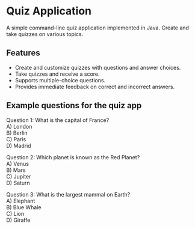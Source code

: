 # Quiz Application

A simple command-line quiz application implemented in Java. Create and take quizzes on various topics.

## Features

- Create and customize quizzes with questions and answer choices.
- Take quizzes and receive a score.
- Supports multiple-choice questions.
- Provides immediate feedback on correct and incorrect answers.


## Example questions for the quiz app
Question 1: What is the capital of France?\
A) London\
B) Berlin\
C) Paris\
D) Madrid

Question 2: Which planet is known as the Red Planet?\
A) Venus\
B) Mars\
C) Jupiter\
D) Saturn

Question 3: What is the largest mammal on Earth?\
A) Elephant\
B) Blue Whale\
C) Lion\
D) Giraffe
